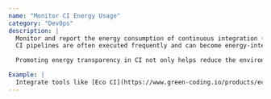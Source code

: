 ```yaml
---
name: "Monitor CI Energy Usage"
category: "DevOps"
description: |
  Monitor and report the energy consumption of continuous integration (CI) and build pipelines to identify inefficiencies and reduce unnecessary usage.
  CI pipelines are often executed frequently and can become energy-intensive over time — especially in large teams or fast-moving projects. By tracking energy consumption, development teams can surface hotspots and take action, such as reducing redundant jobs, batching workflows, or optimizing dependency installation.

  Promoting energy transparency in CI not only helps reduce the environmental impact but also encourages a more responsible engineering culture. Reporting energy data (e.g., in dashboards or build summaries) helps teams make greener decisions in their development lifecycle.

Example: |
  Integrate tools like [Eco CI](https://www.green-coding.io/products/eco-ci/), [Scaphandre](https://github.com/hubblo-org/scaphandre), [Kepler](https://github.com/sustainable-computing-io/kepler), which provides automated energy tracking for CI pipelines in GitHub Actions, GitLab CI, and Jenkins. It adds energy metrics to each pipeline run, making energy usage visible and measurable as part of the software delivery process.
---
```

